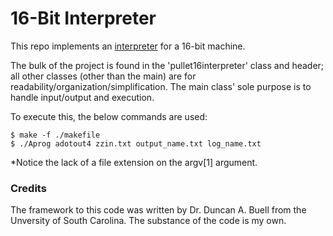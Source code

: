 # 16-Bit Interpreter
This repo implements an [interpreter](https://www.techopedia.com/definition/7793/interpreter) for a 16-bit machine. 

The bulk of the project is found in the 'pullet16interpreter' class and header; all other classes (other than the main) are for readability/organization/simplification. The main class' sole purpose is to handle input/output and execution. 

To execute this, the below commands are used:
```
$ make -f ./makefile
$ ./Aprog adotout4 zzin.txt output_name.txt log_name.txt
```
  *Notice the lack of a file extension on the argv[1] argument.
  
### Credits
The framework to this code was written by Dr. Duncan A. Buell from the Unversity of South Carolina. The substance of the code is my own. 


    
